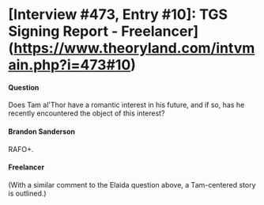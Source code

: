 # [Interview #473, Entry #10]: TGS Signing Report - Freelancer](https://www.theoryland.com/intvmain.php?i=473#10)

#### Question

Does Tam al'Thor have a romantic interest in his future, and if so, has he recently encountered the object of this interest?

#### Brandon Sanderson

RAFO+.

#### Freelancer

(With a similar comment to the Elaida question above, a Tam-centered story is outlined.)

